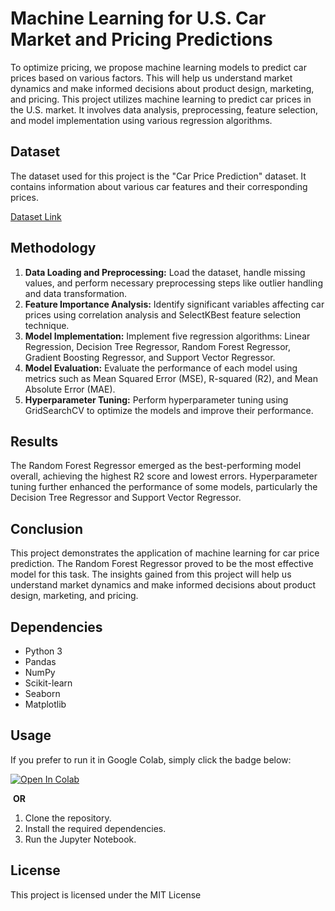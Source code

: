 # Machine Learning for U.S. Car Market and Pricing Predictions
To optimize pricing, we propose machine learning models to predict car prices based on various factors. 
This will help us understand market dynamics and make informed decisions about product design, marketing, and pricing.
This project utilizes machine learning to predict car prices in the U.S. market. 
It involves data analysis, preprocessing, feature selection, and model implementation using various regression algorithms.

## Dataset

The dataset used for this project is the "Car Price Prediction" dataset. It contains information about various car features and their corresponding prices.

[Dataset Link](https://github.com/aneeshmurali-n/Machine-Learning-for-U.S.-Car-Market-and-Pricing-Predictions/raw/refs/heads/main/CarPrice_Dataset.csv)

## Methodology

1. **Data Loading and Preprocessing:** Load the dataset, handle missing values, and perform necessary preprocessing steps like outlier handling and data transformation.
2. **Feature Importance Analysis:** Identify significant variables affecting car prices using correlation analysis and SelectKBest feature selection technique.
3. **Model Implementation:** Implement five regression algorithms: Linear Regression, Decision Tree Regressor, Random Forest Regressor, Gradient Boosting Regressor, and Support Vector Regressor.
4. **Model Evaluation:** Evaluate the performance of each model using metrics such as Mean Squared Error (MSE), R-squared (R2), and Mean Absolute Error (MAE).
5. **Hyperparameter Tuning:** Perform hyperparameter tuning using GridSearchCV to optimize the models and improve their performance.

## Results

The Random Forest Regressor emerged as the best-performing model overall, achieving the highest R2 score and lowest errors. 
Hyperparameter tuning further enhanced the performance of some models, particularly the Decision Tree Regressor and Support Vector Regressor.

## Conclusion

This project demonstrates the application of machine learning for car price prediction. 
The Random Forest Regressor proved to be the most effective model for this task. 
The insights gained from this project will help us understand market dynamics and make informed decisions about product design, marketing, and pricing.

## Dependencies

* Python 3
* Pandas
* NumPy
* Scikit-learn
* Seaborn
* Matplotlib

## Usage

If you prefer to run it in Google Colab, simply click the badge below:

[![Open In Colab](https://colab.research.google.com/assets/colab-badge.svg)](https://colab.research.google.com/github/aneeshmurali-n/Machine-Learning-for-U.S.-Car-Market-and-Pricing-Predictions/blob/main/U_S_Car_Market_and_Pricing_Predictions.ipynb) 

&nbsp;**OR**
1. Clone the repository.
2. Install the required dependencies.
3. Run the Jupyter Notebook.


## License

This project is licensed under the MIT License
